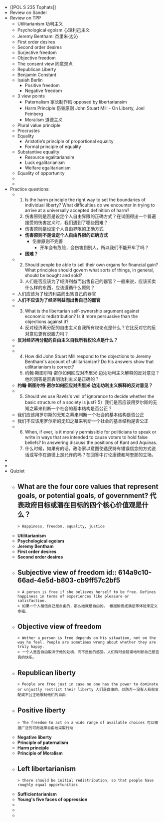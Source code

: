- [[POL S 235 Tophats]]
- Review on Sandel
- Review on TPP
	- Utilitarianism 功利主义
	- Psychological egoism 心理利己主义
	- Jeremy Bentham: 杰里米·边沁
	- First order desires
	- Second order desires
	- Surjective freedom
	- Objective freedom
	- The consent view 同意观点
	- Republican Liberty
	- Benjamin Constant
	- Isaiah Berlin
		- Positive freedom
		- Negative freedom
	- 3 view points
		- Paternalism 家长制作风 opposed by libertariansim
		- Harm Principle 伤害原则 John Stuart Mill - On Liberty, Joel Feinberg
		- Moralism 道德主义
	- Plural value principle
	- Procrustes
	- Equality
		- Aristotle‘s principle of proportional equality
		- Formal principle of equality
	- Substantive equality
		- Resource egalitariansim
		- Luck egalitarianism
		- Welfare egalitarianism
	- Equality of opportunity
	-
	-
- Practice questions:
	- 1) Is the harm principle the right way to set the boundaries of individual liberty? What difficulties do we encounter in trying to arrive at a universally accepted definition of harm? 
	  1) 伤害原则是否是设定个人自由界限的正确方式？在试图得出一个普遍接受的伤害定义时，我们遇到了哪些困难？
		- 伤害原则是设定个人自由界限的正确方式
		- **伤害原则不是设定个人自由界限的正确方式**
			- 伤害原则不完善
				- 开车会有危险，会伤害到别人，所以我们不能开车了吗？
		- **困难？**
	- 2) Should people be able to sell their own organs for financial gain? What principles should govern what sorts of things, in general, should be bought and sold?
	  2) 人们是否应该为了经济利益而出售自己的器官？一般来说，应该买卖什么样的东西，应该遵循什么原则？
	- 人们应该为了经济利益而出售自己的器官
	- **人们不应该为了经济利益而出售自己的器官**
	- 3) What is the libertarian self-ownership argument against economic redistribution? Is it more persuasive than the objections against it?
	  3) 反对经济再分配的自由主义自我所有权论点是什么？它比反对它的反对意见更有说服力吗？
	- **反对经济再分配的自由主义自我所有权论点是什么？**
	-
	- 4) How did John Stuart Mill respond to the objections to Jeremy Bentham's account of utilitarianism? Do his answers show that utilitarianism is correct?
	  4) 约翰·斯图尔特·密尔如何回应对杰里米·边沁功利主义解释的反对意见？他的回答是否表明功利主义是正确的？
	- **约翰·斯图尔特·密尔如何回应对杰里米·边沁功利主义解释的反对意见？**
	- 5) Should we use Rawls's veil of ignorance to decide whether the basic structure of a society is just?
	  5）我们是否应该用罗尔斯的无知之幕来判断一个社会的基本结构是否公正？
	- 我们应该用罗尔斯的无知之幕来判断一个社会的基本结构是否公正
	- 我们不应该用罗尔斯的无知之幕来判断一个社会的基本结构是否公正
	- 6) When, if ever, is it morally permissible for politicians to speak or write in ways that are intended to cause voters to hold false beliefs? In answering discuss the positions of Kant and Aquinas.
	  6) 什么时候，如果有的话，政治家以意图使选民持有错误信念的方式说话或写作在道德上是允许的吗？在回答中讨论康德和阿奎那的立场。
-
-
- Quizlet
	- What are the four core values that represent goals, or **potential goals, of government**?
	  代表政府目标或潜在目标的四个核心价值观是什么？
		-
		  > Happiness, freedom, equality, justice
	- **Utilitarianism**
	- **Psychological egoism**
	- **Jeremy Bentham**
	- **First order desires**
	- **Second order desires**
	- **Subjective view of freedom**
	  id:: 614a9c10-66ad-4e5d-b803-cb9ff57c2bf5
		-
		  > A person is free if she believes herself to be free. Defines happiness in terms of experiences like pleasure or satisfaction.
		  > 如果一个人相信自己是自由的，那么她就是自由的。 根据愉悦或满足等体验来定义幸福。
	- **Objective view of freedom**
		-
		  > Wether a person is free depends on his situation, not on the way he feel. People are sometimes wrong about whether they are truly happy. 
		  > 一个人是否自由取决于他的处境，而不是他的感受。人们有时会错误地判断自己是否真的快乐。
	- **Republican liberty**
		-
		  > People are free just in case no one has the power to dominate or unjustly restrict their liberty 人们是自由的，以防万一没有人有权支配或不公正地限制他们的自由
	- **Positive liberty**
		-
		  > The freedom to act on a wide range of available choices 可以根据广泛的可用选择自由地采取行动
	- **Negative liberty**
	- **Principle of paternalism**
	- **Harm principle**
	- **Principle of Moralism**
	- **Left libertarianism**
		-
		  > there should be initial redistribution, so that people have roughly equal opportunities
	- **Sufficientarianism**
	- **Young's five faces of oppression**
	-
	-
	-